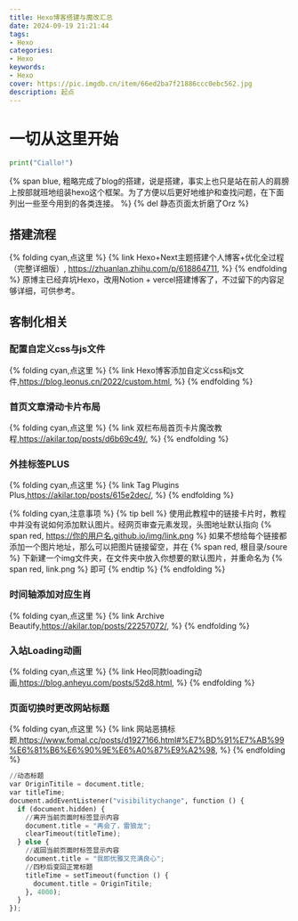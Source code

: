 ```yaml
---
title: Hexo博客搭建与魔改汇总
date: 2024-09-19 21:21:44
tags: 
- Hexo
categories:
- Hexo
keywords:
- Hexo
cover: https://pic.imgdb.cn/item/66ed2ba7f21886ccc0ebc562.jpg
description: 起点
---
```

# 一切从这里开始

```py
print("Ciallo!")
```

{% span blue, 粗略完成了blog的搭建，说是搭建，事实上也只是站在前人的肩膀上按部就班地组装hexo这个框架。为了方便以后更好地维护和查找问题，在下面列出一些至今用到的各类连接。 %}
{% del 静态页面太折磨了Orz %}

## 搭建流程

{% folding cyan,点这里 %}
{% link Hexo+Next主题搭建个人博客+优化全过程（完整详细版）, https://zhuanlan.zhihu.com/p/618864711, %}
{% endfolding %}
原博主已经弃坑Hexo，改用Notion + vercel搭建博客了，不过留下的内容足够详细，可供参考。
## 客制化相关

### 配置自定义css与js文件

{% folding cyan,点这里 %}
{% link Hexo博客添加自定义css和js文件,https://blog.leonus.cn/2022/custom.html, %}
{% endfolding %}

### 首页文章滑动卡片布局

{% folding cyan,点这里 %}
{% link 双栏布局首页卡片魔改教程,https://akilar.top/posts/d6b69c49/, %}
{% endfolding %}

### 外挂标签PLUS

{% folding cyan,点这里 %}
{% link Tag Plugins Plus,https://akilar.top/posts/615e2dec/, %}
{% endfolding %}

{% folding cyan,注意事项 %}
{% tip bell %}
使用此教程中的链接卡片时，教程中并没有说如何添加默认图片。经网页审查元素发现，头图地址默认指向 {% span red, https://你的用户名.github.io/img/link.png %}
如果不想给每个链接都添加一个图片地址，那么可以把图片链接留空，并在 {% span red, 根目录/soure %} 下新建一个img文件夹，在文件夹中放入你想要的默认图片，并重命名为 {% span red, link.png %} 即可
{% endtip %}
{% endfolding %}

### 时间轴添加对应生肖

{% folding cyan,点这里 %}
{% link Archive Beautify,https://akilar.top/posts/22257072/, %}
{% endfolding %}

### 入站Loading动画

{% folding cyan,点这里 %}
{% link Heo同款loading动画,https://blog.anheyu.com/posts/52d8.html, %}
{% endfolding %}

### 页面切换时更改网站标题

{% folding cyan,点这里 %}
{% link 网站恶搞标题,https://www.fomal.cc/posts/d1927166.html#%E7%BD%91%E7%AB%99%E6%81%B6%E6%90%9E%E6%A0%87%E9%A2%98, %}
{% endfolding %}

```py
//动态标题
var OriginTitile = document.title;
var titleTime;
document.addEventListener("visibilitychange", function () {
  if (document.hidden) {
    //离开当前页面时标签显示内容
    document.title = "再会了，雷狼龙";
    clearTimeout(titleTime);
  } else {
    //返回当前页面时标签显示内容
    document.title = "我即优雅又充满良心";
    //四秒后变回正常标题
    titleTime = setTimeout(function () {
      document.title = OriginTitile;
    }, 4000);
  }
});
```


